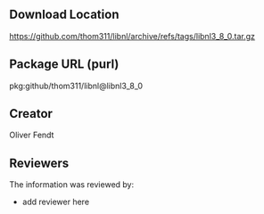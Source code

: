 ## Download Location

https://github.com/thom311/libnl/archive/refs/tags/libnl3_8_0.tar.gz

## Package URL (purl)

pkg:github/thom311/libnl@libnl3_8_0

## Creator

Oliver Fendt

## Reviewers

The information was reviewed by:

* add reviewer here
